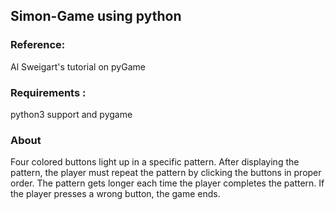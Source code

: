 ## Simon-Game using python

### Reference: 
  Al Sweigart's tutorial on pyGame

### Requirements : 
  python3 support and pygame

### About
Four colored buttons light up in a specific pattern. After displaying the pattern, the player must repeat the pattern by clicking the buttons in proper order. The pattern gets longer each time the player completes the pattern. If the player presses a wrong button, the game ends.

